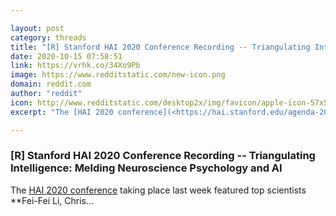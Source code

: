 ```yaml
---

layout: post
category: threads
title: "[R] Stanford HAI 2020 Conference Recording -- Triangulating Intelligence: Melding Neuroscience Psychology and AI"
date: 2020-10-15 07:58:51
link: https://vrhk.co/34Xo9Pb
image: https://www.redditstatic.com/new-icon.png
domain: reddit.com
author: "reddit"
icon: http://www.redditstatic.com/desktop2x/img/favicon/apple-icon-57x57.png
excerpt: "The [HAI 2020 conference](<https://hai.stanford.edu/agenda-2020-fall-conference>) taking place last week featured top scientists **Fei-Fei Li, Chris..."

---
```


### [R] Stanford HAI 2020 Conference Recording -- Triangulating Intelligence: Melding Neuroscience Psychology and AI

The [HAI 2020 conference](<https://hai.stanford.edu/agenda-2020-fall-conference>) taking place last week featured top scientists **Fei-Fei Li, Chris...
